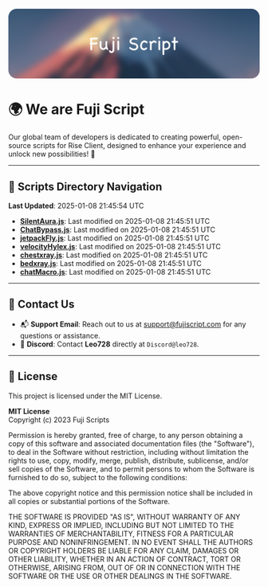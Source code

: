 ![Banner](.github/b.webp)

# 🌍 **We are Fuji Script**

Our global team of developers is dedicated to creating powerful, open-source scripts for Rise Client, designed to enhance your experience and unlock new possibilities! 🌟

---
<!-- SCRIPTS_NAVIGATION_START -->
## 📂 **Scripts Directory Navigation**

**Last Updated**: 2025-01-08 21:45:54 UTC

- **[SilentAura.js](scripts/SilentAura.js)**: Last modified on 2025-01-08 21:45:51 UTC
- **[ChatBypass.js](scripts/ChatBypass.js)**: Last modified on 2025-01-08 21:45:51 UTC
- **[jetpackFly.js](scripts/jetpackFly.js)**: Last modified on 2025-01-08 21:45:51 UTC
- **[velocityHylex.js](scripts/velocityHylex.js)**: Last modified on 2025-01-08 21:45:51 UTC
- **[chestxray.js](scripts/chestxray.js)**: Last modified on 2025-01-08 21:45:51 UTC
- **[bedxray.js](scripts/bedxray.js)**: Last modified on 2025-01-08 21:45:51 UTC
- **[chatMacro.js](scripts/chatMacro.js)**: Last modified on 2025-01-08 21:45:51 UTC

<!-- SCRIPTS_NAVIGATION_END -->

---

## 💬 **Contact Us**  
- 📬 **Support Email**: Reach out to us at [support@fujiscript.com](mailto:support@fujiscript.com) for any questions or assistance.  
- 💬 **Discord**: Contact **Leo728** directly at `Discord@leo728`.

---

## 📜 **License**

This project is licensed under the MIT License.  

**MIT License**  
Copyright (c) 2023 Fuji Scripts  

Permission is hereby granted, free of charge, to any person obtaining a copy of this software and associated documentation files (the "Software"), to deal in the Software without restriction, including without limitation the rights to use, copy, modify, merge, publish, distribute, sublicense, and/or sell copies of the Software, and to permit persons to whom the Software is furnished to do so, subject to the following conditions:  

The above copyright notice and this permission notice shall be included in all copies or substantial portions of the Software.  

THE SOFTWARE IS PROVIDED "AS IS", WITHOUT WARRANTY OF ANY KIND, EXPRESS OR IMPLIED, INCLUDING BUT NOT LIMITED TO THE WARRANTIES OF MERCHANTABILITY, FITNESS FOR A PARTICULAR PURPOSE AND NONINFRINGEMENT. IN NO EVENT SHALL THE AUTHORS OR COPYRIGHT HOLDERS BE LIABLE FOR ANY CLAIM, DAMAGES OR OTHER LIABILITY, WHETHER IN AN ACTION OF CONTRACT, TORT OR OTHERWISE, ARISING FROM, OUT OF OR IN CONNECTION WITH THE SOFTWARE OR THE USE OR OTHER DEALINGS IN THE SOFTWARE.  
